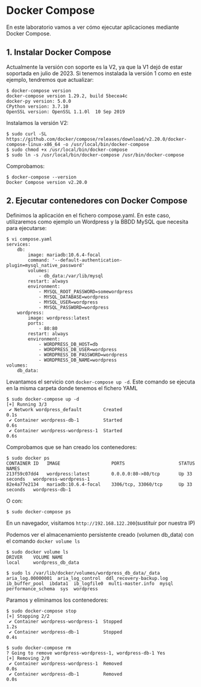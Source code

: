 # Docker Compose

En este laboratorio vamos a ver cómo ejecutar aplicaciones mediante Docker Compose.

## 1. Instalar Docker Compose

Actualmente la versión con soporte es la V2, ya que la V1 dejó de estar soportada en julio de 2023. Si tenemos instalada la versión 1 como en este ejemplo, tendremos que actualizar:

	$ docker-compose version
	docker-compose version 1.29.2, build 5becea4c
	docker-py version: 5.0.0
	CPython version: 3.7.10
	OpenSSL version: OpenSSL 1.1.0l  10 Sep 2019

Instalamos la versión V2:

	$ sudo curl -SL https://github.com/docker/compose/releases/download/v2.20.0/docker-compose-linux-x86_64 -o /usr/local/bin/docker-compose
	$ sudo chmod +x /usr/local/bin/docker-compose
	$ sudo ln -s /usr/local/bin/docker-compose /usr/bin/docker-compose

Comprobamos:

	$ docker-compose --version
	Docker Compose version v2.20.0

## 2. Ejecutar contenedores con Docker Compose

Definimos la aplicación en el fichero compose.yaml. En este caso, utilizaremos como ejemplo un Wordpress y la BBDD MySQL que necesita para ejecutarse:
  
	$ vi compose.yaml
	services:
		db:
			image: mariadb:10.6.4-focal
			command: '--default-authentication-plugin=mysql_native_password'
			volumes:
				- db_data:/var/lib/mysql
			restart: always
			environment:
				- MYSQL_ROOT_PASSWORD=somewordpress
				- MYSQL_DATABASE=wordpress
				- MYSQL_USER=wordpress
				- MYSQL_PASSWORD=wordpress
		wordpress:
			image: wordpress:latest
			ports:
				- 80:80
			restart: always
			environment:
				- WORDPRESS_DB_HOST=db
				- WORDPRESS_DB_USER=wordpress
				- WORDPRESS_DB_PASSWORD=wordpress
				- WORDPRESS_DB_NAME=wordpress
	volumes:
		db_data:

Levantamos el servicio con `docker-compose up -d`. Este comando se ejecuta en la misma carpeta donde tenemos el fichero YAML

	$ sudo docker-compose up -d
	[+] Running 3/3
	 ✔ Network wordpress_default        Created                                                                                                                                                                                        0.1s 
	 ✔ Container wordpress-db-1         Started                                                                                                                                                                                        0.6s 
	 ✔ Container wordpress-wordpress-1  Started                                                                                                                                                                                        0.6s 

Comprobamos que se han creado los contenedores:

	$ sudo docker ps
	CONTAINER ID   IMAGE                   PORTS                    STATUS          NAMES
	213f59c07dd4   wordpress:latest        0.0.0.0:80->80/tcp       Up 33 seconds   wordpress-wordpress-1
	82e4a77e2134   mariadb:10.6.4-focal    3306/tcp, 33060/tcp      Up 33 seconds   wordpress-db-1

O con:

	$ sudo docker-compose ps

En un navegador, visitamos `http://192.168.122.200`(sustituir por nuestra IP)

Podemos ver el almacenamiento persistente creado (volumen db_data) con el comando `docker volume ls`

	$ sudo docker volume ls
	DRIVER    VOLUME NAME
	local     wordpress_db_data
	
	$ sudo ls /var/lib/docker/volumes/wordpress_db_data/_data
	aria_log.00000001  aria_log_control  ddl_recovery-backup.log  ib_buffer_pool  ibdata1  ib_logfile0  multi-master.info  mysql  performance_schema  sys  wordpress

Paramos y eliminamos los contenedores:
	
	$ sudo docker-compose stop
	[+] Stopping 2/2
	 ✔ Container wordpress-wordpress-1  Stopped                                                                                                                                                                                        1.2s 
	 ✔ Container wordpress-db-1         Stopped                                                                                                                                                                                        0.4s 
	 
	$ sudo docker-compose rm
	? Going to remove wordpress-wordpress-1, wordpress-db-1 Yes
	[+] Removing 2/0
	 ✔ Container wordpress-wordpress-1  Removed                                                                                                                                                                                        0.0s 
	 ✔ Container wordpress-db-1         Removed                                                                                                                                                                                        0.0s 
